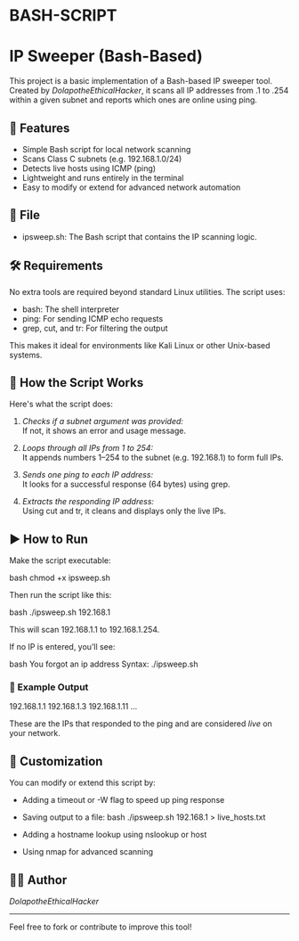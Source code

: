 # BASH-SCRIPT
# IP Sweeper (Bash-Based)

This project is a basic implementation of a Bash-based IP sweeper tool. Created by *DolapotheEthicalHacker*, it scans all IP addresses from .1 to .254 within a given subnet and reports which ones are online using ping.

## 📡 Features

- Simple Bash script for local network scanning  
- Scans Class C subnets (e.g. 192.168.1.0/24)  
- Detects live hosts using ICMP (ping)  
- Lightweight and runs entirely in the terminal  
- Easy to modify or extend for advanced network automation

## 📁 File

- ipsweep.sh: The Bash script that contains the IP scanning logic.

## 🛠 Requirements

No extra tools are required beyond standard Linux utilities. The script uses:

- bash: The shell interpreter
- ping: For sending ICMP echo requests
- grep, cut, and tr: For filtering the output

This makes it ideal for environments like Kali Linux or other Unix-based systems.

## 🧠 How the Script Works

Here's what the script does:

1. *Checks if a subnet argument was provided:*  
   If not, it shows an error and usage message.
   
2. *Loops through all IPs from 1 to 254:*  
   It appends numbers 1–254 to the subnet (e.g. 192.168.1) to form full IPs.

3. *Sends one ping to each IP address:*  
   It looks for a successful response (64 bytes) using grep.

4. *Extracts the responding IP address:*  
   Using cut and tr, it cleans and displays only the live IPs.

## ▶ How to Run

Make the script executable:

bash
chmod +x ipsweep.sh


Then run the script like this:

bash
./ipsweep.sh 192.168.1


This will scan 192.168.1.1 to 192.168.1.254.

If no IP is entered, you’ll see:

bash
You forgot an ip address
Syntax: ./ipsweep.sh <ip>


### 🔄 Example Output


192.168.1.1
192.168.1.3
192.168.1.11
...


These are the IPs that responded to the ping and are considered *live* on your network.

## 🧩 Customization

You can modify or extend this script by:

- Adding a timeout or -W flag to speed up ping response
- Saving output to a file:
  bash
  ./ipsweep.sh 192.168.1 > live_hosts.txt
  
- Adding a hostname lookup using nslookup or host
- Using nmap for advanced scanning

## 🧑‍💻 Author

*DolapotheEthicalHacker*

---

Feel free to fork or contribute to improve this tool!
